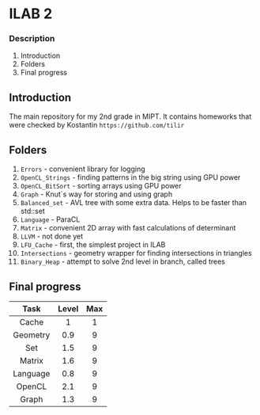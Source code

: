 # ILAB 2 #

### Description 
1. Introduction
2. Folders
3. Final progress

Introduction
-------
The main repository for my 2nd grade in MIPT. 
It contains homeworks that were checked by Kostantin ```https://github.com/tilir```

Folders
----
1. ```Errors``` - convenient library for logging
2. ```OpenCL_Strings``` - finding patterns in the big string using GPU power
3. ```OpenCL_BitSort``` - sorting arrays using GPU power
4. ```Graph``` - Knut`s way for storing and using graph
5. ```Balanced_set``` - AVL tree with some extra data. Helps to be faster than std::set 
6. ```Language``` - ParaCL
7. ```Matrix``` - convenient 2D array with fast calculations of determinant 
8. ```LLVM``` - not done yet
9. ```LFU_Cache``` - first, the simplest project in ILAB
10. ```Intersections``` - geometry wrapper for finding intersections in triangles
11. ```Binary_Heap``` - attempt to solve 2nd level in branch, called trees

Final progress
--------

| Task     | Level | Max  |
| :-------:|:-----:|:----:|
| Cache    | 1     | 1    |
| Geometry | 0.9   | 9    |
| Set      | 1.5   | 9    |
| Matrix   | 1.6   | 9    |
| Language | 0.8   | 9    |
| OpenCL   | 2.1   | 9    |
| Graph    | 1.3   | 9    |
